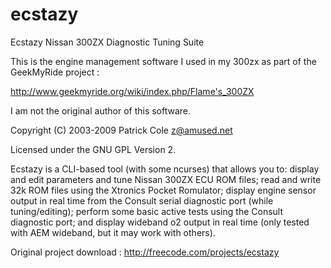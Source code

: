 ecstazy
=======

Ecstazy Nissan 300ZX Diagnostic Tuning Suite

This is the engine management software I used in my 300zx as part of the 
GeekMyRide project : 

http://www.geekmyride.org/wiki/index.php/Flame's_300ZX

I am not the original author of this software.


Copyright (C) 2003-2009   Patrick Cole <z@amused.net>

Licensed under the GNU GPL Version 2.

Ecstazy is a CLI-based tool (with some ncurses) that allows you to: display and 
edit parameters and tune Nissan 300ZX ECU ROM files; read and write 32k ROM 
files using the Xtronics Pocket Romulator; display engine sensor output in real 
time from the Consult serial diagnostic port (while tuning/editing); perform 
some basic active tests using the Consult diagnostic port; and display wideband 
o2 output in real time (only tested with AEM wideband, but it may work with 
others).

Original project download : http://freecode.com/projects/ecstazy
